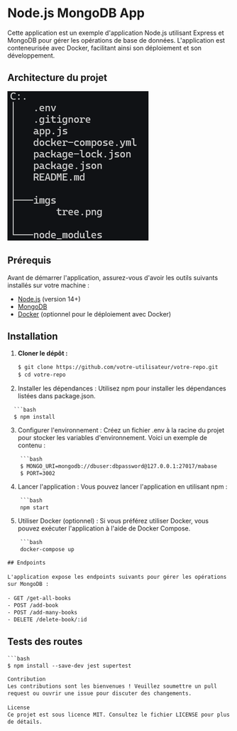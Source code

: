 # Node.js MongoDB App

Cette application est un exemple d'application Node.js utilisant Express et MongoDB pour gérer les opérations de base de données. L'application est conteneurisée avec Docker, facilitant ainsi son déploiement et son développement.

## Architecture du projet

![tree.png](./imgs/tree.png)


## Prérequis

Avant de démarrer l'application, assurez-vous d'avoir les outils suivants installés sur votre machine :

- [Node.js](https://nodejs.org/) (version 14+)
- [MongoDB](https://www.mongodb.com/)
- [Docker](https://www.docker.com/) (optionnel pour le déploiement avec Docker)

## Installation

1. **Cloner le dépôt :**
   ```bash
   $ git clone https://github.com/votre-utilisateur/votre-repo.git
   $ cd votre-repo


2. Installer les dépendances : Utilisez npm pour installer les dépendances listées dans package.json.

```plaintext
  ```bash
  $ npm install
```

3. Configurer l'environnement : Créez un fichier .env à la racine du projet pour stocker les variables d'environnement. Voici un exemple de contenu :

```plaintext
    ```bash
    $ MONGO_URI=mongodb://dbuser:dbpassword@127.0.0.1:27017/mabase
    $ PORT=3002

```

4. Lancer l'application : Vous pouvez lancer l'application en utilisant npm :

```plaintext
    ```bash
    npm start
```

5. Utiliser Docker (optionnel) : Si vous préférez utiliser Docker, vous pouvez exécuter l'application à l'aide de Docker Compose.

```plaintext
    ```bash
    docker-compose up
```

```plaintext
## Endpoints

L'application expose les endpoints suivants pour gérer les opérations sur MongoDB :

- GET /get-all-books
- POST /add-book
- POST /add-many-books
- DELETE /delete-book/:id
```

## Tests des routes  

    ```bash
    $ npm install --save-dev jest supertest




```plaintext
Contribution
Les contributions sont les bienvenues ! Veuillez soumettre un pull request ou ouvrir une issue pour discuter des changements.

License
Ce projet est sous licence MIT. Consultez le fichier LICENSE pour plus de détails.

```

